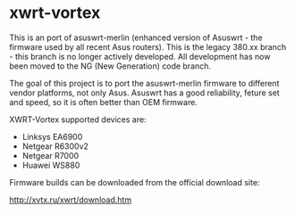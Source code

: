 xwrt-vortex
===========

This is an port of asuswrt-merlin (enhanced version of Asuswrt - the firmware used by all recent Asus routers).
This is the legacy 380.xx branch - this branch is no longer actively developed. All development has now been moved to the NG (New Generation) code branch.

The goal of this project is to port the asuswrt-merlin firmware to different vendor platforms, not only Asus.
Asuswrt has a good reliability, feture set and speed, so it is often better than OEM firmware.

XWRT-Vortex supported devices are:

- Linksys EA6900
- Netgear R6300v2
- Netgear R7000
- Huawei WS880

Firmware builds can be downloaded from the official download site:

http://xvtx.ru/xwrt/download.htm
